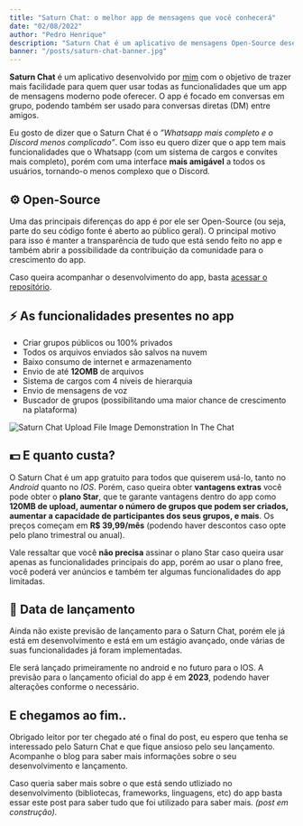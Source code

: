 ```yaml
---
title: "Saturn Chat: o melhor app de mensagens que você conhecerá"
date: "02/08/2022"
author: "Pedro Henrique"
description: "Saturn Chat é um aplicativo de mensagens Open-Source desenvolvido pensando na usabilidade, performance e privacidade do usuário."
banner: "/posts/saturn-chat-banner.jpg"
---
```


**Saturn Chat** é um aplicativo desenvolvido por [mim](/) com o objetivo de trazer mais facilidade para quem quer usar todas as funcionalidades que um app de mensagens moderno pode oferecer. O app é focado em conversas em grupo, podendo também ser usado para conversas diretas (DM) entre amigos.

Eu gosto de dizer que o Saturn Chat é o _”Whatsapp mais completo e o Discord menos complicado”_. Com isso eu quero dizer que o app tem mais funcionalidades que o Whatsapp (com um sistema de cargos e convites mais completo), porém com uma interface **mais amigável** a todos os usuários, tornando-o menos complexo que o Discord.

## ⚙ Open-Source

Uma das principais diferenças do app é por ele ser Open-Source (ou seja, parte do seu código fonte é aberto ao público geral). O principal motivo para isso é manter a transparência de tudo que está sendo feito no app e também abrir a possibilidade da contribuição da comunidade para o crescimento do app.

Caso queira acompanhar o desenvolvimento do app, basta [acessar o repositório](https://github.com/flow-apps/saturn-chat-mobile/).

## ⚡ As funcionalidades presentes no app

- Criar grupos públicos ou 100% privados
- Todos os arquivos enviados são salvos na nuvem
- Baixo consumo de internet e armazenamento
- Envio de até **12OMB** de arquivos
- Sistema de cargos com 4 níveis de hierarquia
- Envio de mensagens de voz
- Buscador de grupos (possibilitando uma maior chance de crescimento na plataforma)

![Saturn Chat Upload File Image Demonstration In The Chat](/posts/saturn-chat-upload-file.jpeg)

## 💵 E quanto custa?

O Saturn Chat é um app gratuito para todos que quiserem usá-lo, tanto no _Android_ quanto no _IOS_. Porém, caso queira obter **vantagens extras** você pode obter o **plano Star**, que te garante vantagens dentro do app como **120MB de upload, aumentar o número de grupos que podem ser criados, aumentar a capacidade de participantes dos seus grupos, e mais**. Os preços começam em **R$ 39,99/mês** (podendo haver descontos caso opte pelo plano trimestral ou anual).

Vale ressaltar que você **não precisa** assinar o plano Star caso queira usar apenas as funcionalidades principais do app, porém ao usar o plano free, você poderá ver anúncios e também ter algumas funcionalidades do app limitadas.

## 📅 Data de lançamento

Ainda não existe previsão de lançamento para o Saturn Chat, porém ele já está em desenvolvimento e está em um estágio avançado, onde várias de suas funcionalidades já foram implementadas.

Ele será lançado primeiramente no android e no futuro para o IOS. A previsão para o lançamento oficial do app é em **2023**, podendo haver alterações conforme o necessário.

## E chegamos ao fim..

Obrigado leitor por ter chegado até o final do post, eu espero que tenha se interessado pelo Saturn Chat e que fique ansioso pelo seu lançamento. Acompanhe o blog para saber mais informações sobre o seu desenvolvimento e lançamento.

Caso queria saber mais sobre o que está sendo utliziado no desenvolvimento (bibliotecas, frameworks, linguagens, etc) do app basta essar este post para saber tudo que foi utilizado para saber mais. _(post em construção)._
